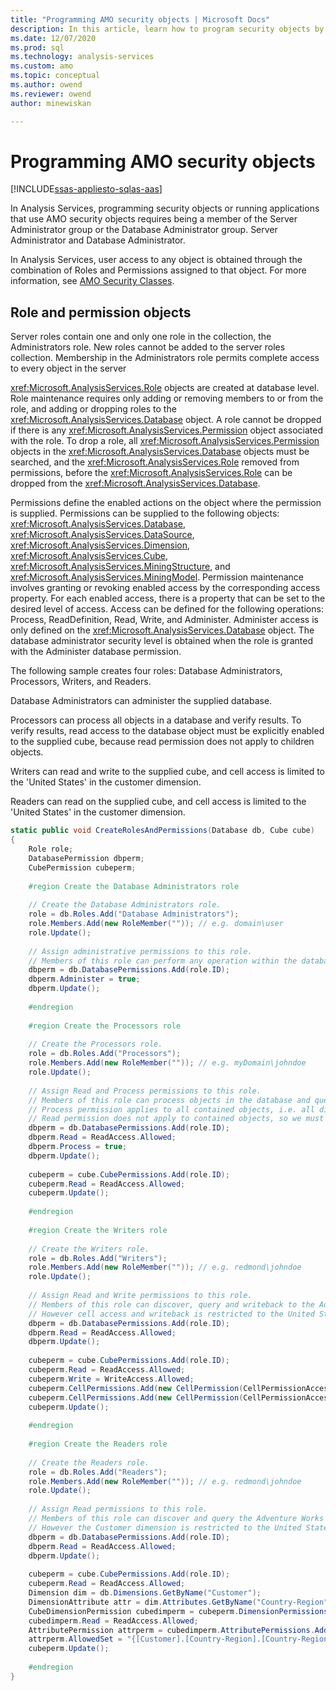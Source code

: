 ```yaml
---
title: "Programming AMO security objects | Microsoft Docs"
description: In this article, learn how to program security objects by using Analysis Management Objects (AMO).
ms.date: 12/07/2020
ms.prod: sql
ms.technology: analysis-services
ms.custom: amo
ms.topic: conceptual
ms.author: owend
ms.reviewer: owend
author: minewiskan

---
```

# Programming AMO security objects

[!INCLUDE[ssas-appliesto-sqlas-aas](../includes/ssas-appliesto-sqlas-aas.md)]

  In Analysis Services, programming security objects or running applications that use AMO security objects requires being a member of the Server Administrator group or the Database Administrator group. Server Administrator and Database Administrator.  
  
 In Analysis Services, user access to any object is obtained through the combination of Roles and Permissions assigned to that object. For more information, see [AMO Security Classes](amo-security-classes.md).  
  
## Role and permission objects

 Server roles contain one and only one role in the collection, the Administrators role. New roles cannot be added to the server roles collection. Membership in the Administrators role permits complete access to every object in the server  
  
 <xref:Microsoft.AnalysisServices.Role> objects are created at database level. Role maintenance requires only adding or removing members to or from the role, and adding or dropping roles to the <xref:Microsoft.AnalysisServices.Database> object. A role cannot be dropped if there is any <xref:Microsoft.AnalysisServices.Permission> object associated with the role. To drop a role, all <xref:Microsoft.AnalysisServices.Permission> objects in the <xref:Microsoft.AnalysisServices.Database> objects must be searched, and the <xref:Microsoft.AnalysisServices.Role> removed from permissions, before the <xref:Microsoft.AnalysisServices.Role> can be dropped from the <xref:Microsoft.AnalysisServices.Database>.  
  
 Permissions define the enabled actions on the object where the permission is supplied. Permissions can be supplied to the following objects: <xref:Microsoft.AnalysisServices.Database>, <xref:Microsoft.AnalysisServices.DataSource>, <xref:Microsoft.AnalysisServices.Dimension>, <xref:Microsoft.AnalysisServices.Cube>, <xref:Microsoft.AnalysisServices.MiningStructure>, and <xref:Microsoft.AnalysisServices.MiningModel>. Permission maintenance involves granting or revoking enabled access by the corresponding access property. For each enabled access, there is a property that can be set to the desired level of access. Access can be defined for the following operations: Process, ReadDefinition, Read, Write, and Administer. Administer access is only defined on the <xref:Microsoft.AnalysisServices.Database> object. The database administrator security level is obtained when the role is granted with the Administer database permission.  
  
 The following sample creates four roles: Database Administrators, Processors, Writers, and Readers.  
  
 Database Administrators can administer the supplied database.  
  
 Processors can process all objects in a database and verify results. To verify results, read access to the database object must be explicitly enabled to the supplied cube, because read permission does not apply to children objects.  
  
 Writers can read and write to the supplied cube, and cell access is limited to the 'United States' in the customer dimension.  
  
 Readers can read on the supplied cube, and cell access is limited to the 'United States' in the customer dimension.  
  
```csharp  
static public void CreateRolesAndPermissions(Database db, Cube cube)  
{  
    Role role;  
    DatabasePermission dbperm;  
    CubePermission cubeperm;  
  
    #region Create the Database Administrators role  
  
    // Create the Database Administrators role.  
    role = db.Roles.Add("Database Administrators");  
    role.Members.Add(new RoleMember("")); // e.g. domain\user  
    role.Update();  
  
    // Assign administrative permissions to this role.  
    // Members of this role can perform any operation within the database.  
    dbperm = db.DatabasePermissions.Add(role.ID);  
    dbperm.Administer = true;  
    dbperm.Update();  
  
    #endregion  
  
    #region Create the Processors role  
  
    // Create the Processors role.  
    role = db.Roles.Add("Processors");  
    role.Members.Add(new RoleMember("")); // e.g. myDomain\johndoe  
    role.Update();  
  
    // Assign Read and Process permissions to this role.  
    // Members of this role can process objects in the database and query them to verify results.  
    // Process permission applies to all contained objects, i.e. all dimensions and cubes.  
    // Read permission does not apply to contained objects, so we must assign the permission explicitly on the cubes.  
    dbperm = db.DatabasePermissions.Add(role.ID);  
    dbperm.Read = ReadAccess.Allowed;  
    dbperm.Process = true;  
    dbperm.Update();  
  
    cubeperm = cube.CubePermissions.Add(role.ID);  
    cubeperm.Read = ReadAccess.Allowed;  
    cubeperm.Update();  
  
    #endregion  
  
    #region Create the Writers role  
  
    // Create the Writers role.  
    role = db.Roles.Add("Writers");  
    role.Members.Add(new RoleMember("")); // e.g. redmond\johndoe  
    role.Update();  
  
    // Assign Read and Write permissions to this role.  
    // Members of this role can discover, query and writeback to the Adventure Works cube.  
    // However cell access and writeback is restricted to the United States (in the Customer dimension).  
    dbperm = db.DatabasePermissions.Add(role.ID);  
    dbperm.Read = ReadAccess.Allowed;  
    dbperm.Update();  
  
    cubeperm = cube.CubePermissions.Add(role.ID);  
    cubeperm.Read = ReadAccess.Allowed;  
    cubeperm.Write = WriteAccess.Allowed;  
    cubeperm.CellPermissions.Add(new CellPermission(CellPermissionAccess.Read, "[Customer].[Country-Region].CurrentMember is [Customer].[Country-Region].[Country-Region].&[United States]"));  
    cubeperm.CellPermissions.Add(new CellPermission(CellPermissionAccess.ReadWrite, "[Customer].[Country-Region].CurrentMember is [Customer].[Country-Region].[Country-Region].&[United States]"));  
    cubeperm.Update();  
  
    #endregion  
  
    #region Create the Readers role  
  
    // Create the Readers role.  
    role = db.Roles.Add("Readers");  
    role.Members.Add(new RoleMember("")); // e.g. redmond\johndoe  
    role.Update();  
  
    // Assign Read permissions to this role.  
    // Members of this role can discover and query the Adventure Works cube.  
    // However the Customer dimension is restricted to the United States.  
    dbperm = db.DatabasePermissions.Add(role.ID);  
    dbperm.Read = ReadAccess.Allowed;  
    dbperm.Update();  
  
    cubeperm = cube.CubePermissions.Add(role.ID);  
    cubeperm.Read = ReadAccess.Allowed;  
    Dimension dim = db.Dimensions.GetByName("Customer");  
    DimensionAttribute attr = dim.Attributes.GetByName("Country-Region");  
    CubeDimensionPermission cubedimperm = cubeperm.DimensionPermissions.Add(dim.ID);  
    cubedimperm.Read = ReadAccess.Allowed;  
    AttributePermission attrperm = cubedimperm.AttributePermissions.Add(attr.ID);  
    attrperm.AllowedSet = "{[Customer].[Country-Region].[Country-Region].&[United States]}";  
    cubeperm.Update();  
  
    #endregion  
}  
```
